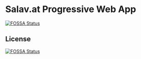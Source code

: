 # Salav.at Progressive Web App
[![FOSSA Status](https://app.fossa.com/api/projects/git%2Bgithub.com%2FAliMD%2FSalav.at.svg?type=shield)](https://app.fossa.com/projects/git%2Bgithub.com%2FAliMD%2FSalav.at?ref=badge_shield)



## License
[![FOSSA Status](https://app.fossa.com/api/projects/git%2Bgithub.com%2FAliMD%2FSalav.at.svg?type=large)](https://app.fossa.com/projects/git%2Bgithub.com%2FAliMD%2FSalav.at?ref=badge_large)